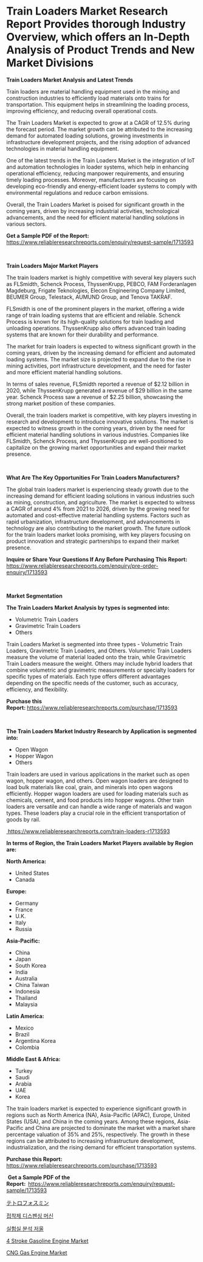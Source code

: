 <p><h1>Train Loaders Market Research Report Provides thorough Industry Overview, which offers an In-Depth Analysis of Product Trends and New Market Divisions</h1></p><p><strong>Train Loaders Market Analysis and Latest Trends</strong></p>
<p><p>Train loaders are material handling equipment used in the mining and construction industries to efficiently load materials onto trains for transportation. This equipment helps in streamlining the loading process, improving efficiency, and reducing overall operational costs.</p><p>The Train Loaders Market is expected to grow at a CAGR of 12.5% during the forecast period. The market growth can be attributed to the increasing demand for automated loading solutions, growing investments in infrastructure development projects, and the rising adoption of advanced technologies in material handling equipment.</p><p>One of the latest trends in the Train Loaders Market is the integration of IoT and automation technologies in loader systems, which help in enhancing operational efficiency, reducing manpower requirements, and ensuring timely loading processes. Moreover, manufacturers are focusing on developing eco-friendly and energy-efficient loader systems to comply with environmental regulations and reduce carbon emissions.</p><p>Overall, the Train Loaders Market is poised for significant growth in the coming years, driven by increasing industrial activities, technological advancements, and the need for efficient material handling solutions in various sectors.</p></p>
<p><strong>Get a Sample PDF of the Report:&nbsp;</strong> <a href="https://www.reliableresearchreports.com/enquiry/request-sample/1713593">https://www.reliableresearchreports.com/enquiry/request-sample/1713593</a></p>
<p>&nbsp;</p>
<p><strong>Train Loaders Major Market Players</strong></p>
<p><p>The train loaders market is highly competitive with several key players such as FLSmidth, Schenck Process, ThyssenKrupp, PEBCO, FAM Forderanlagen Magdeburg, Frigate Teknologies, Elecon Engineering Company Limited, BEUMER Group, Telestack, AUMUND Group, and Tenova TAKRAF.</p><p>FLSmidth is one of the prominent players in the market, offering a wide range of train loading systems that are efficient and reliable. Schenck Process is known for its high-quality solutions for train loading and unloading operations. ThyssenKrupp also offers advanced train loading systems that are known for their durability and performance.</p><p>The market for train loaders is expected to witness significant growth in the coming years, driven by the increasing demand for efficient and automated loading systems. The market size is projected to expand due to the rise in mining activities, port infrastructure development, and the need for faster and more efficient material handling solutions.</p><p>In terms of sales revenue, FLSmidth reported a revenue of $2.12 billion in 2020, while ThyssenKrupp generated a revenue of $29 billion in the same year. Schenck Process saw a revenue of $2.25 billion, showcasing the strong market position of these companies.</p><p>Overall, the train loaders market is competitive, with key players investing in research and development to introduce innovative solutions. The market is expected to witness growth in the coming years, driven by the need for efficient material handling solutions in various industries. Companies like FLSmidth, Schenck Process, and ThyssenKrupp are well-positioned to capitalize on the growing market opportunities and expand their market presence.</p></p>
<p>&nbsp;</p>
<p><strong>What Are The Key Opportunities For Train Loaders Manufacturers?</strong></p>
<p><p>The global train loaders market is experiencing steady growth due to the increasing demand for efficient loading solutions in various industries such as mining, construction, and agriculture. The market is expected to witness a CAGR of around 4% from 2021 to 2026, driven by the growing need for automated and cost-effective material handling systems. Factors such as rapid urbanization, infrastructure development, and advancements in technology are also contributing to the market growth. The future outlook for the train loaders market looks promising, with key players focusing on product innovation and strategic partnerships to expand their market presence.</p></p>
<p><strong>Inquire or Share Your Questions If Any Before Purchasing This Report:</strong> <a href="https://www.reliableresearchreports.com/enquiry/pre-order-enquiry/1713593">https://www.reliableresearchreports.com/enquiry/pre-order-enquiry/1713593</a></p>
<p>&nbsp;</p>
<p><strong>Market Segmentation</strong></p>
<p><strong>The Train Loaders Market Analysis by types is segmented into:</strong></p>
<p><ul><li>Volumetric Train Loaders</li><li>Gravimetric Train Loaders</li><li>Others</li></ul></p>
<p><p>Train Loaders Market is segmented into three types - Volumetric Train Loaders, Gravimetric Train Loaders, and Others. Volumetric Train Loaders measure the volume of material loaded onto the train, while Gravimetric Train Loaders measure the weight. Others may include hybrid loaders that combine volumetric and gravimetric measurements or specialty loaders for specific types of materials. Each type offers different advantages depending on the specific needs of the customer, such as accuracy, efficiency, and flexibility.</p></p>
<p><strong>Purchase this Report:&nbsp;</strong><a href="https://www.reliableresearchreports.com/purchase/1713593">https://www.reliableresearchreports.com/purchase/1713593</a></p>
<p>&nbsp;</p>
<p><strong>The Train Loaders Market Industry Research by Application is segmented into:</strong></p>
<p><ul><li>Open Wagon</li><li>Hopper Wagon</li><li>Others</li></ul></p>
<p><p>Train loaders are used in various applications in the market such as open wagon, hopper wagon, and others. Open wagon loaders are designed to load bulk materials like coal, grain, and minerals into open wagons efficiently. Hopper wagon loaders are used for loading materials such as chemicals, cement, and food products into hopper wagons. Other train loaders are versatile and can handle a wide range of materials and wagon types. These loaders play a crucial role in the efficient transportation of goods by rail.</p></p>
<p><a href="https://www.reliableresearchreports.com/train-loaders-r1713593">&nbsp;https://www.reliableresearchreports.com/train-loaders-r1713593</a></p>
<p><strong>In terms of Region, the Train Loaders Market Players available by Region are:</strong></p>
<p>
    <p> <strong> North America: </strong>
        <ul>
            <li>United States</li>
            <li>Canada</li>
        </ul>
        </p> 
    <p> <strong> Europe: </strong>
        <ul>
            <li>Germany</li>
            <li>France</li>
            <li>U.K.</li>
            <li>Italy</li>
            <li>Russia</li>
        </ul>
        </p> 
    <p> <strong> Asia-Pacific: </strong>
        <ul>
            <li>China</li>
            <li>Japan</li>
            <li>South Korea</li>
            <li>India</li>
            <li>Australia</li>
            <li>China Taiwan</li>
            <li>Indonesia</li>
            <li>Thailand</li>
            <li>Malaysia</li>
        </ul>
        </p> 
    <p> <strong> Latin America: </strong>
        <ul>
            <li>Mexico</li>
            <li>Brazil</li>
            <li>Argentina Korea</li>
            <li>Colombia</li>
        </ul>
        </p> 
    <p> <strong> Middle East & Africa: </strong>
        <ul>
            <li>Turkey</li>
            <li>Saudi</li>
            <li>Arabia</li>
            <li>UAE</li>
            <li>Korea</li>
        </ul>
    </p>
    </p>
<p><p>The train loaders market is expected to experience significant growth in regions such as North America (NA), Asia-Pacific (APAC), Europe, United States (USA), and China in the coming years. Among these regions, Asia-Pacific and China are projected to dominate the market with a market share percentage valuation of 35% and 25%, respectively. The growth in these regions can be attributed to increasing infrastructure development, industrialization, and the rising demand for efficient transportation systems.</p></p>
<p><strong>Purchase this Report: </strong><a href="https://www.reliableresearchreports.com/purchase/1713593">https://www.reliableresearchreports.com/purchase/1713593</a></p>
<p>&nbsp;<strong>Get a Sample PDF of the Report:&nbsp;&nbsp;</strong><a href="https://www.reliableresearchreports.com/enquiry/request-sample/1713593">https://www.reliableresearchreports.com/enquiry/request-sample/1713593</a></p>
<p><strong></strong></p>
<p><p><a href="https://github.com/MosesSpinka1914/Market-Research-Report-List-1/blob/main/384302537704.md">テトロフォスミン</a></p><p><a href="https://github.com/vdhdwjyp90142/Market-Research-Report-List-1/blob/main/144117833741.md">접착제 디스펜싱 머신</a></p><p><a href="https://github.com/brendon65677/Market-Research-Report-List-1/blob/main/941551633740.md">실험실 분석 저울</a></p><p><a href="https://github.com/biheemgalvinlouises6hokrh3h/Market-Research-Report-List-2/blob/main/4-stroke-gasoline-engine-market.md">4 Stroke Gasoline Engine Market</a></p><p><a href="https://github.com/guneycigdem35/Market-Research-Report-List-3/blob/main/cng-gas-engine-market.md">CNG Gas Engine Market</a></p></p>